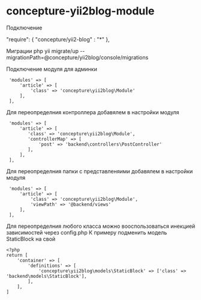# concepture-yii2blog-module

    
Подключение

"require": {
    "concepture/yii2-blog" : "*"
},
    

Миграции
 php yii migrate/up --migrationPath=@concepture/yii2blog/console/migrations
 
Подключение модуля для админки

     'modules' => [
         'article' => [
             'class' => 'concepture\yii2blog\Module'
         ],
     ],
     
Для переопределния контроллера добавялем в настройки модуля

     'modules' => [
         'article' => [
            'class' => 'concepture\yii2blog\Module',
            'controllerMap' => [
                'post' => 'backend\controllers\PostController'
            ],
         ],
     ],

            
Для переопределния папки с представленяими добавялем в настройки модуля

     'modules' => [
         'article' => [
             'class' => 'concepture\yii2blog\Module',
             'viewPath' => '@backend/views'
         ],
     ],
     
Для переопределния любого класса можно вооспользоваться инекцией зависимостей через config.php
К примеру подменить модель StaticBlock на свой

    <?php
    return [
        'container' => [
            'definitions' => [
                'concepture\yii2blog\models\StaticBlock' => ['class' => 'backend\models\StaticBlock'],
            ],
        ],
    ]